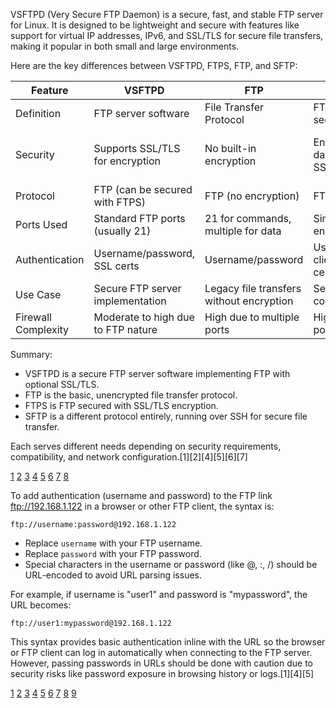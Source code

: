VSFTPD (Very Secure FTP Daemon) is a secure, fast, and stable FTP server for Linux. It is designed to be lightweight and
secure with features like support for virtual IP addresses, IPv6, and SSL/TLS for secure file transfers, making it popular in
both small and large environments.

Here are the key differences between VSFTPD, FTPS, FTP, and SFTP:

| Feature             | VSFTPD                             | FTP                                      | FTPS                                            | SFTP                                              |
| ------------------- | ---------------------------------- | ---------------------------------------- | ----------------------------------------------- | ------------------------------------------------- |
| Definition          | FTP server software                | File Transfer Protocol                   | FTP with SSL/TLS security layer                 | Secure FTP based on SSH                           |
| Security            | Supports SSL/TLS for encryption    | No built-in encryption                   | Encrypts control and data channels with SSL/TLS | Uses SSH for encryption and secure authentication |
| Protocol            | FTP (can be secured with FTPS)     | FTP (no encryption)                      | FTP + TLS/SSL                                   | SSH File Transfer Protocol                        |
| Ports Used          | Standard FTP ports (usually 21)    | 21 for commands, multiple for data       | Similar to FTP but encrypted                    | Single port (usually 22)                          |
| Authentication      | Username/password, SSL certs       | Username/password                        | Username/password, client/server certificates   | SSH keys or username/password                     |
| Use Case            | Secure FTP server implementation   | Legacy file transfers without encryption | Secure file transfers compatible with FTP       | Secure transfers in SSH environments              |
| Firewall Complexity | Moderate to high due to FTP nature | High due to multiple ports               | High due to multiple ports                      | Lower, uses single port                           |

Summary:

- VSFTPD is a secure FTP server software implementing FTP with optional SSL/TLS.
- FTP is the basic, unencrypted file transfer protocol.
- FTPS is FTP secured with SSL/TLS encryption.
- SFTP is a different protocol entirely, running over SSH for secure file transfer.

Each serves different needs depending on security requirements, compatibility, and network configuration.[1][2][4][5][6][7]

[1](https://www.cerberusftp.com/blog/ftps-vs-sftp-understanding-the-difference/)
[2](https://www.jscape.com/blog/understanding-key-differences-between-ftp-ftps-and-sftp)
[3](https://forums.opensuse.org/t/vsftp-is-the-same-as-sftp/57401)
[4](https://www.exavault.com/blog/difference-between-ftp-ftps-and-sftp)
[5](https://www.integrate.io/blog/sftp-vs-ftp-understanding-the-difference/)
[6](https://www.ridgeon-network.co.uk/blog/ftp-ftps-sftp-difference-comparison)
[7](https://www.goanywhere.com/blog/ftp-ftps-and-sftp-which-protocol-should-you-use-and-when)
[8](https://www.rebex.net/kb/secure-ftp/)

To add authentication (username and password) to the FTP link ftp://192.168.1.122 in a browser or other FTP client, the
syntax is:

```
ftp://username:password@192.168.1.122
```

- Replace `username` with your FTP username.
- Replace `password` with your FTP password.
- Special characters in the username or password (like @, :, /) should be URL-encoded to avoid URL parsing issues.

For example, if username is "user1" and password is "mypassword", the URL becomes:

```
ftp://user1:mypassword@192.168.1.122
```

This syntax provides basic authentication inline with the URL so the browser or FTP client can log in automatically when
connecting to the FTP server. However, passing passwords in URLs should be done with caution due to security risks like
password exposure in browsing history or logs.[1][4][5]

[1](https://www.ibm.com/docs/en/datapower-gateway/10.5.x?topic=open-url-ftp)
[2](https://learn.microsoft.com/en-us/iis/configuration/system.applicationhost/sites/site/ftpserver/security/authentication/)
[3](https://stackoverflow.com/questions/32341476/valid-url-for-an-ftp-site-with-username-containing)
[4](https://support.cerberusftp.com/hc/en-us/articles/203333265-How-do-I-pass-a-username-and-password-to-the-FTP-server-from-a-web-browser)
[5](https://help.hostedftp.com/help-2/logging-in-by-ftp-url/) [6](https://unihost.com/blog/how-to-connect-to-ftp-server/)
[7](https://hackviser.com/tactics/pentesting/services/ftp)
[8](https://www.exavault.com/blog/how-to-access-ftp-server-from-browser)
[9](https://docs.oracle.com/cd/E19182-01/820-6326/ghvvp/index.html)
